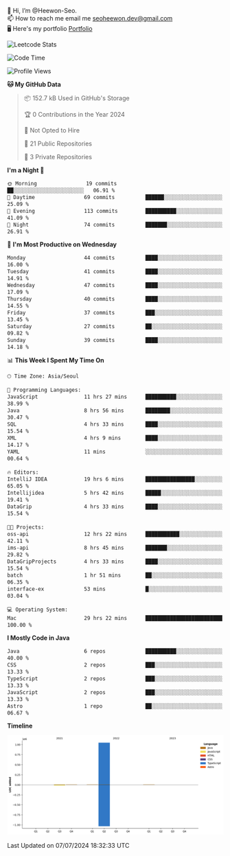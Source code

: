 👋 Hi, I’m @Heewon-Seo.  
📫 How to reach me email me seoheewon.dev@gmail.com   
🖥 Here's my portfolio [Portfolio](https://haileynotes.notion.site/HEEWON-SEO-f98fe97412ee4a6a94fd24fe6832f84c)

![Leetcode Stats](https://leetcode.card.workers.dev/?username=Heewon-Seo)

 <!--START_SECTION:waka-->
![Code Time](http://img.shields.io/badge/Code%20Time-1%2C277%20hrs%2027%20mins-blue)

![Profile Views](http://img.shields.io/badge/Profile%20Views-0-blue)

**🐱 My GitHub Data** 

> 📦 152.7 kB Used in GitHub's Storage 
 > 
> 🏆 0 Contributions in the Year 2024
 > 
> 🚫 Not Opted to Hire
 > 
> 📜 21 Public Repositories 
 > 
> 🔑 3 Private Repositories 
 > 
**I'm a Night 🦉** 

```text
🌞 Morning                19 commits          ██░░░░░░░░░░░░░░░░░░░░░░░   06.91 % 
🌆 Daytime                69 commits          ██████░░░░░░░░░░░░░░░░░░░   25.09 % 
🌃 Evening                113 commits         ██████████░░░░░░░░░░░░░░░   41.09 % 
🌙 Night                  74 commits          ███████░░░░░░░░░░░░░░░░░░   26.91 % 
```
📅 **I'm Most Productive on Wednesday** 

```text
Monday                   44 commits          ████░░░░░░░░░░░░░░░░░░░░░   16.00 % 
Tuesday                  41 commits          ████░░░░░░░░░░░░░░░░░░░░░   14.91 % 
Wednesday                47 commits          ████░░░░░░░░░░░░░░░░░░░░░   17.09 % 
Thursday                 40 commits          ████░░░░░░░░░░░░░░░░░░░░░   14.55 % 
Friday                   37 commits          ███░░░░░░░░░░░░░░░░░░░░░░   13.45 % 
Saturday                 27 commits          ██░░░░░░░░░░░░░░░░░░░░░░░   09.82 % 
Sunday                   39 commits          ████░░░░░░░░░░░░░░░░░░░░░   14.18 % 
```


📊 **This Week I Spent My Time On** 

```text
🕑︎ Time Zone: Asia/Seoul

💬 Programming Languages: 
JavaScript               11 hrs 27 mins      ██████████░░░░░░░░░░░░░░░   38.99 % 
Java                     8 hrs 56 mins       ████████░░░░░░░░░░░░░░░░░   30.47 % 
SQL                      4 hrs 33 mins       ████░░░░░░░░░░░░░░░░░░░░░   15.54 % 
XML                      4 hrs 9 mins        ████░░░░░░░░░░░░░░░░░░░░░   14.17 % 
YAML                     11 mins             ░░░░░░░░░░░░░░░░░░░░░░░░░   00.64 % 

🔥 Editors: 
IntelliJ IDEA            19 hrs 6 mins       ████████████████░░░░░░░░░   65.05 % 
Intellijidea             5 hrs 42 mins       █████░░░░░░░░░░░░░░░░░░░░   19.41 % 
DataGrip                 4 hrs 33 mins       ████░░░░░░░░░░░░░░░░░░░░░   15.54 % 

🐱‍💻 Projects: 
oss-api                  12 hrs 22 mins      ███████████░░░░░░░░░░░░░░   42.11 % 
ims-api                  8 hrs 45 mins       ███████░░░░░░░░░░░░░░░░░░   29.82 % 
DataGripProjects         4 hrs 33 mins       ████░░░░░░░░░░░░░░░░░░░░░   15.54 % 
batch                    1 hr 51 mins        ██░░░░░░░░░░░░░░░░░░░░░░░   06.35 % 
interface-ex             53 mins             █░░░░░░░░░░░░░░░░░░░░░░░░   03.04 % 

💻 Operating System: 
Mac                      29 hrs 22 mins      █████████████████████████   100.00 % 
```

**I Mostly Code in Java** 

```text
Java                     6 repos             ██████████░░░░░░░░░░░░░░░   40.00 % 
CSS                      2 repos             ███░░░░░░░░░░░░░░░░░░░░░░   13.33 % 
TypeScript               2 repos             ███░░░░░░░░░░░░░░░░░░░░░░   13.33 % 
JavaScript               2 repos             ███░░░░░░░░░░░░░░░░░░░░░░   13.33 % 
Astro                    1 repo              ██░░░░░░░░░░░░░░░░░░░░░░░   06.67 % 
```



**Timeline**

![Lines of Code chart](https://raw.githubusercontent.com/Heewon-Seo/Heewon-Seo/main/assets/bar_graph.png)


 Last Updated on 07/07/2024 18:32:33 UTC
<!--END_SECTION:waka-->

